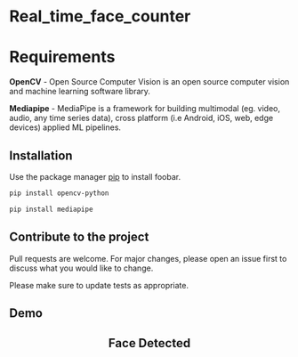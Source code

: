 # Real_time_face_counter

# Requirements

<strong>OpenCV</strong> - Open Source Computer Vision is an open source computer vision and machine learning software library.

<strong>Mediapipe</strong> - MediaPipe is a framework for building multimodal (eg. video, audio, any time series data), cross platform (i.e Android, iOS, web, edge devices) applied ML pipelines.



## Installation

Use the package manager [pip](https://pip.pypa.io/en/stable/) to install foobar.

```bash
pip install opencv-python
```
```bash
pip install mediapipe
```

## Contribute to the project
Pull requests are welcome. For major changes, please open an issue first to discuss what you would like to change.

Please make sure to update tests as appropriate.

## Demo

<h2 align="center">Face Detected</h2>
